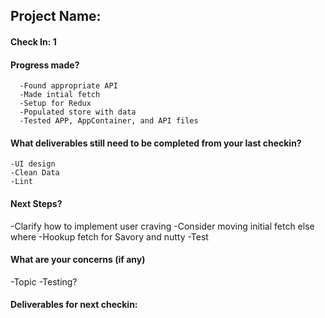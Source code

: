 ## Project Name:

#### Check In: 1

#### Progress made?
      -Found appropriate API 
      -Made intial fetch 
      -Setup for Redux
      -Populated store with data
      -Tested APP, AppContainer, and API files 

#### What deliverables still need to be completed from your last checkin?
    -UI design 
    -Clean Data
    -Lint 

#### Next Steps?
  -Clarify how to implement user craving 
  -Consider moving initial fetch else where 
  -Hookup fetch for Savory and nutty 
  -Test 

#### What are your concerns (if any)
 -Topic 
 -Testing? 

#### Deliverables for next checkin:
